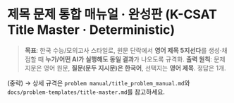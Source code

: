 # 제목 문제 통합 매뉴얼 · 완성판 (K-CSAT Title Master · Deterministic)

> **목표**: 한국 수능/모의고사 스타일로, 원문 단락에서 **영어 제목 5지선다**를 생성·채점할 때 **누가/어떤 AI가 실행해도 동일 결과**가 나오도록 규격화.
> **출력 원칙**: 문제 지문은 영어 원문, **질문(문두 지시문)은 한국어**, 선택지는 **영어 제목**. 정답은 1개.

(중략) → 상세 규격은 `problem manual/title_problem_manual.md`와 `docs/problem-templates/title-master.md`를 참고하세요.
